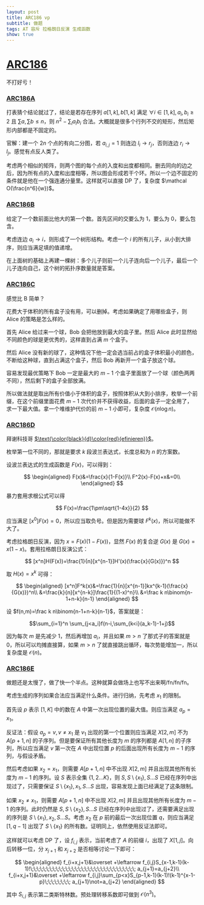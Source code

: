 ```yaml
---
layout: post
title: ARC186 vp
subtitle: 做题
tags: AT 容斥 拉格朗日反演 生成函数 
show: true
---
```


# [ARC186](https://atcoder.jp/contests/arc186)

不打好亏！

### [ARC186A](https://atcoder.jp/contests/arc186/tasks/arc186_a)

打表猜个结论就过了，结论是若存在序列 $a[1,k],b[1,k]$ 满足 $\forall i\in[1,k],a_i,b_i\geq 2$ 且 $\sum a,\sum b\leq n$，则 $n^2-\sum_{i}a_ib_i$ 合法。大概就是很多个行列不交的矩形，然后矩形内部都是不固定的。

官解：建一个 $2n$ 个点的有向二分图，若 $a_{i,j}=1$ 则连边 $l_i\rightarrow r_j$，否则连边 $r_i\rightarrow l_j$。感觉有点反人类了。

考虑两个相似的矩阵，则两个图的每个点的入度和出度都相同。删去同向的边之后，因为所有点的入度和出度相等，所以图会形成若干个环。所以一个边不固定的条件就是他在一个强连通分量里。这样就可以直接 DP 了，复杂度 $\mathcal O(\frac{n^6}{w})$。

### [ARC186B](https://atcoder.jp/contests/arc186/tasks/arc186_b)

给定了一个数前面比他大的第一个数。首先区间的交要么为 $1$，要么为 $0$，要么包含。

考虑连边 $a_i\rightarrow i$，则形成了一个树形结构。考虑一个 $i$ 的所有儿子，从小到大排序，则应当满足填的值递增。

在上面树的基础上再建一棵树：多个儿子则前一个儿子连向后一个儿子，最后一个儿子连向自己，这个树的拓扑序数量就是答案。

### [ARC186C](https://atcoder.jp/contests/arc186/tasks/arc186_c)

感觉比 B 简单？

花费大于体积的所有盒子没有用，可以删掉。考虑如果确定了用哪些盒子，则 Alice 的策略是怎么样的。

首先 Alice 给过来一个球，Bob 会把他放到最大的盒子里。然后 Alice 此时显然给不同颜色的球是更优秀的，这样直到占满 $m$ 个盒子。

然后 Alice 没有新的球了，这种情况下他一定会选当前占的盒子体积最小的颜色，不断给这种球，直到占满这个盒子，然后 Bob 再新开一个盒子放这个球。

容易发现最优策略下 Bob 一定是最大的 $m-1$ 个盒子里面放了一个球（颜色两两不同），然后剩下的盒子全部放满。

所以做法就是取出所有价值小于体积的盒子，按照体积从大到小排序，枚举一个前缀，在这个前缀里面花费 $m-1$ 次代价并不获得收益，后面的盒子一定全用了，求一下最大值。拿一个堆维护代价的前 $m-1$ 小即可，复杂度 $\mathcal O(n\log n)$。

### [ARC186D](https://atcoder.jp/contests/arc186/tasks/arc186_d)

拜谢科技哥 [$\text{\color{black}{d}\color{red}{efinieren}}$](https://www.luogu.com.cn/user/432948)。

枚举第一位不同的，那就是要求 $k$ 段波兰表达式，长度总和为 $n$ 的方案数。

设波兰表达式的生成函数是 $F(x)$，可以得到：

$$
\begin{aligned}
F(x)&=\frac{x}{1-F(x)}\\
F^2(x)-F(x)+x&=0\\
\end{aligned}
$$

暴力套用求根公式可以得

$$
F(x)=\frac{1\pm\sqrt{1-4x}}{2}
$$

应当满足 $[x^0]F(x)=0$，所以应当取负号。但是因为需要球 $F^k(x)$，所以可能做不大了。

考虑拉格朗日反演，因为 $x=F(x)(1-F(x))$，显然 $F(x)$ 的复合逆 $G(x)$ 是 $G(x)=x(1-x)$。套用拉格朗日反演公式：

$$
[x^n]H(F(x))=\frac{1}{n}[x^{n-1}]H'(x)(\frac{x}{G(x)})^n
$$

取 $H(x)=x^k$ 可得：

$$
\begin{aligned}
[x^n]F^k(x)&=\frac{1}{n}[x^{n-1}]kx^{k-1}(\frac{x}{G(x)})^n\\
&=\frac{k}{n}[x^{n-k}]\frac{1}{(1-x)^n}\\
&=\frac k n\binom{n-1+n-k}{n-1}
\end{aligned}
$$

设 $f(n,m)=\frac k n\binom{n-1+n-k}{n-1}$，答案就是：

$$\sum_{i=1}^n \sum_{j<a_i}f(n-i,\sum_{k<i}(a_k-1)-1+j)$$

因为每次 $m$ 是先减少 $1$，然后再增加 $a_i$，并且如果 $m>n$ 了那式子的答案就是 $0$，所以可以均摊直接算，如果 $m>n$ 了就直接跳出循环，每次势能增加一，所以复杂度是 $\mathcal O(n)$。

### [ARC186E](https://atcoder.jp/contests/arc186/tasks/arc186_e)

做题还是太慢了，做了快一个半点。这种就算会做场上也写不出来啊/fn/fn/fn。

考虑生成的序列如果合法应当满足什么条件。进行归纳，先考虑 $x_1$ 的限制。

首先设 $p$ 表示 $[1,K]$ 中的数在 $A$ 中第一次出现位置的最大值。则应当满足 $a_p=x_1$。

反证法：假设 $a_p=v,v\not=x_1$ 是 $v_1$ 出现的第一个位置则应当满足 $X[2,m]$ 不为 $A[p+1,n]$ 的子序列。但是要保证所有其他长度为 $m$ 的序列都是 $A[1,n]$ 的子序列，所以应当满足 $v$ 第一次在 $A$ 中出现位置 $p$ 的后面出现所有长度为 $m-1$ 的序列，与假设矛盾。

然后考虑如果 $x_2=x_1$，则需要 $A[p+1,n]$ 中不出现 $X[2,m]$ 并且出现其他所有长度为 $m-1$ 的序列。设 $S$ 表示全集 $\{1,2\dots K\}$，则 $S,S\setminus\{x_1\},S\dots S$ 已经在序列中出现过了，只需要保证 $S\setminus \{x_1\},x_1,S\dots S$ 出现，容易发现上面已经满足了这条限制。

如果 $x_2\not=x_1$，则需要 $A[p+1,n]$ 中不出现 $X[2,m]$ 并且出现其他所有长度为 $m-1$ 的序列。此时仍然是 $S,S\setminus\{x_2\},S\dots S$ 已经在序列中出现过了，还需要满足出现的序列是 $S\setminus\{x_1\},x_2,S\dots S$。考虑 $x_2$ 在 $p$ 前的最后一次出现位置 $q$，则应当满足 $[1,q-1]$ 出现了 $S\setminus \{x_1\}$ 的所有数。证明同上，依然使用反证法即可。

这样就可以考虑 DP 了，设 $f_{i,j}$ 表示，当前考虑了 $A$ 的前缀 $i$，出现了 $X[1,j]$。向后转移一位，分 $x_{j+1}$ 和 $x_{j+2}$ 是否相等讨论一下即可：

$$
\begin{aligned}
f_{i+x,j+1}&\overset +\leftarrow f_{i,j}S_{x-1,k-1}(k-1)!\;\;\;\;\;\;\;\;\;\;\;\;\;\;\;\;\;\;\;\;\;\;\;\;\;\;\;\;\;\;\;\;\; a_{j+1}=a_{j+2}\\
f_{i+x,j+1}&\overset +\leftarrow f_{i,j}\sum_{p<x}S_{p-1,k-1}(k-1)!(k-1)^{x-1-p}\;\;\;\;\;\;\;\; a_{j+1}\not=a_{j+2}
\end{aligned}
$$

其中 $S_{i,j}$ 表示第二类斯特林数。预处理转移系数即可做到 $\mathcal O(n^3)$。